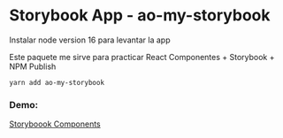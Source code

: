 # Storybook App - ao-my-storybook

Instalar node version 16 para levantar la app

Este paquete me sirve para practicar React Componentes + Storybook + NPM Publish

```
yarn add ao-my-storybook
```

### Demo:

[Storyboook Components](https://aleoliva2409.github.io/first-story-book/?path=/story/example-introduction--page)
